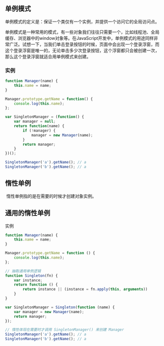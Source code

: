 ## 单例模式

​		单例模式的定义是：保证一个类仅有一个实例，并提供一个访问它的全局访问点。

​		单例模式是一种常用的模式，有一些对象我们往往只需要一个，比如线程池、全局缓存、浏览器中的window对象等。在JavaScript开发中，单例模式的用途同样非常广泛。试想一下，当我们单击登录按钮的时候，页面中会出现一个登录浮窗，而这个登录浮窗是唯一的，无论单击多少次登录按钮，这个浮窗都只会被创建一次，那么这个登录浮窗就适合用单例模式来创建。

### 实例

```javascript
function Manager(name) {
    this.name = name;
}

Manager.prototype.getName = function() {
    console.log(this.name);
};

var SingletonManager = (function() {
    var manager = null;
    return function(name) {
        if (!manager) {
            manager = new Manager(name);
        }
        return manager;
    }
})();

SingletonManager('a').getName(); // a
SingletonManager('b').getName(); // a
```



## 惰性单例

​		惰性单例指的是在需要的时候才创建对象实例。



## 通用的惰性单例

实例

```javascript
function Manager(name) {
    this.name = name;
}

Manager.prototype.getName = function () {
    console.log(this.name);
};

// 抽取通用单例逻辑
function Singleton(fn) {
    var instance;
    return function () {
        return instance || (instance = fn.apply(this, arguments))
    }
}

var SingletonManager = Singleton(function (name) {
    var manager = new Manager(name);
    return manager;
});

// 惰性体现在需要时才调用 SingletonManager() 来创建 Manager
SingletonManager('a').getName(); // a
SingletonManager('b').getName(); // a
```


